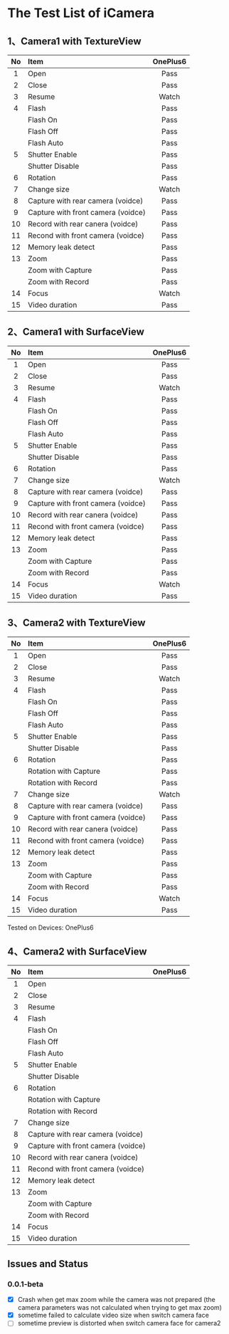 # The Test List of iCamera

## 1、Camera1 with TextureView

|No|Item|OnePlus6|
|:-----:|:-----|:-----:|
|1|Open|Pass|
|2|Close|Pass|
|3|Resume|Watch|
|4|Flash|Pass|
||Flash On|Pass|
||Flash Off|Pass|
||Flash Auto|Pass|
|5|Shutter Enable|Pass|
||Shutter Disable|Pass|
|6|Rotation|Pass|
|7|Change size|Watch|
|8|Capture with rear camera (voidce)|Pass|
|9|Capture with front camera (voidce)|Pass|
|10|Record with rear canera (voidce)|Pass|
|11|Recond with front camera (voidce)|Pass|
|12|Memory leak detect|Pass|
|13|Zoom|Pass|
||Zoom with Capture|Pass|
||Zoom with Record|Pass|
|14|Focus|Watch|
|15|Video duration|Pass|

## 2、Camera1 with SurfaceView

|No|Item|OnePlus6|
|:-----:|:-----|:-----:|
|1|Open|Pass|
|2|Close|Pass|
|3|Resume|Watch|
|4|Flash|Pass|
||Flash On|Pass|
||Flash Off|Pass|
||Flash Auto|Pass|
|5|Shutter Enable|Pass|
||Shutter Disable|Pass|
|6|Rotation|Pass|
|7|Change size|Watch|
|8|Capture with rear camera (voidce)|Pass|
|9|Capture with front camera (voidce)|Pass|
|10|Record with rear canera (voidce)|Pass|
|11|Recond with front camera (voidce)|Pass|
|12|Memory leak detect|Pass|
|13|Zoom|Pass|
||Zoom with Capture|Pass|
||Zoom with Record|Pass|
|14|Focus|Watch|
|15|Video duration|Pass|

## 3、Camera2 with TextureView

|No|Item|OnePlus6|
|:-----:|:-----|:-----:|
|1|Open|Pass|
|2|Close|Pass|
|3|Resume|Watch|
|4|Flash|Pass|
||Flash On|Pass|
||Flash Off|Pass|
||Flash Auto|Pass|
|5|Shutter Enable|Pass|
||Shutter Disable|Pass|
|6|Rotation|Pass|
||Rotation with Capture|Pass|
||Rotation with Record|Pass|
|7|Change size|Watch|
|8|Capture with rear camera (voidce)|Pass|
|9|Capture with front camera (voidce)|Pass|
|10|Record with rear canera (voidce)|Pass|
|11|Recond with front camera (voidce)|Pass|
|12|Memory leak detect|Pass|
|13|Zoom|Pass|
||Zoom with Capture|Pass|
||Zoom with Record|Pass|
|14|Focus|Watch|
|15|Video duration|Pass|

Tested on Devices: OnePlus6

## 4、Camera2 with SurfaceView

|No|Item|OnePlus6|
|:-----:|:-----|:-----:|
|1|Open||
|2|Close||
|3|Resume||
|4|Flash||
||Flash On||
||Flash Off||
||Flash Auto||
|5|Shutter Enable||
||Shutter Disable||
|6|Rotation||
||Rotation with Capture||
||Rotation with Record||
|7|Change size||
|8|Capture with rear camera (voidce)||
|9|Capture with front camera (voidce)||
|10|Record with rear canera (voidce)||
|11|Recond with front camera (voidce)||
|12|Memory leak detect||
|13|Zoom||
||Zoom with Capture||
||Zoom with Record||
|14|Focus||
|15|Video duration||

## Issues and Status

### 0.0.1-beta

- [x] Crash when get max zoom while the camera was not prepared (the camera parameters was not calculated when trying to get max zoom)
- [x] sometime failed to calculate video size when switch camera face
- [ ] sometime preview is distorted when switch camera face for camera2
